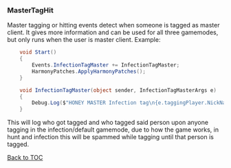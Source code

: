 ### MasterTagHit
Master tagging or hitting events detect when someone is tagged as master client. It gives more information and can be used for all three gamemodes, but only runs when the user is master client.
Example:
```cs
    void Start()
    {
        Events.InfectionTagMaster += InfectionTagMaster;
        HarmonyPatches.ApplyHarmonyPatches();
    }

    void InfectionTagMaster(object sender, InfectionTagMasterArgs e)
    {
        Debug.Log($"HONEY MASTER Infection tag\n{e.taggingPlayer.NickName}, {e.taggedPlayer.NickName}");
    }
```
This will log who got tagged and who tagged said person upon anyone tagging in the infection/default gamemode, due to how the game works, in hunt and infection this will be spammed while tagging until that person is tagged.

[Back to TOC](https://github.com/BzzzThe18th/HoneyLib/blob/main/Docs/Events/TOC.md)
